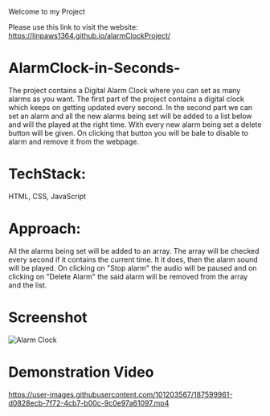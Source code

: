 Welcome to my Project 

Please use this link to visit the website: https://linpaws1364.github.io/alarmClockProject/

# AlarmClock-in-Seconds-
The project contains a Digital Alarm Clock where you can set as many alarms as you want. 
The first part of the project contains a digital clock which keeps on getting updated every second. In the second part we can set an alarm and all the new alarms being set will be added to a list below and will the played at the right time. With every new alarm being set a delete button will be given. On clicking that button you will be bale to disable to alarm and remove it from the webpage.

# TechStack: 
HTML, CSS, JavaScript

# Approach:
All the alarms being set will be added to an array. The array will be checked every second if it contains the current time. It it does, then the alarm sound will be played. 
On clicking on "Stop alarm" the audio will be paused and on clicking on "Delete Alarm" the said alarm will be removed from the array and the list. 

 # Screenshot 
 
 ![Alarm Clock](https://user-images.githubusercontent.com/101203567/187547788-966289fe-a630-4799-9b31-fc9cf45d2251.png)

# Demonstration Video 

https://user-images.githubusercontent.com/101203567/187599961-d0828ecb-7f72-4cb7-b00c-9c0e97a61097.mp4
